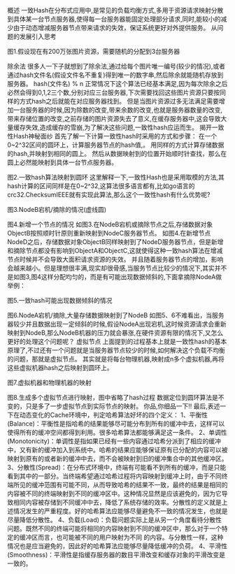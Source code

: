 概述
一致Hash在分布式应用中,是常见的负载均衡方式,多用于资源请求映射分散到具体某一台节点服务器,使得每一台服务器能固定处理部分请求,同时,能较小的减少由于动态增减服务器节点带来请求的失效，保证系统更好对外提供服务。
从问题的发展引入思考

图1.假设现在有200万张图片资源，需要随机的分配到3台服务器

除余法
很多人一下子就想到了除余法,通过给每个图片唯一编号(较少的情况),或者通过hash文件名(假设文件名不重复)得到唯一的数字串,然后除余就能随机存放到服务器。
hash(文件名) % n
正常情况下这个算法已经基本满足,因为每次除余之后必然会得到0,1,2三个数,分别对应三台服务器,下次需要找回这些图片资源只要按同样的方式hash之后就能在对应服务器找到。
但是当图片资源过多无法满足需要增加一台服务器的时候,因为除数的改变,带来余数的改变,也就是服务器数量的改变,带来存储位置的改变,之前存储的图片资源失去了意义,在缓存服务器中,这会导致大量缓存失效,造成缓存的雪崩,为了解决这些问题,一致性hash应运而生。
揭开一致性Hash神秘面纱
首先了解一下计算一致性hash时采用的方式和步骤：
在一个0~2^32区间的圆环上，计算服务器节点的hash值,。
用同样的方式计算存储数据的hash,并映射到相同的圆上。
然后从数据映射到的位置开始顺时针查找，那么在圆上必然能映射到具体一台节点服务器。

图2.一致hash算法映射到圆环
这里解释一下,一致性Hash也是采用取模的方法,其hash计算的区间同样是在0~2^32,这算法很多语言都有,比如go语言的crc32.ChecksumIEEE就有实现此算法,那么这个一致性hash有什么优势呢?

图3.NodeB宕机/摘除的情况(虚线圆)


图4.新增一个节点的情况
如图3.在NodeB宕机或摘除节点之后,存储数据对象ObjectB按照顺时针原则重新映射到NodeC服务器节点。
如图4.在新增节点NodeD之后，存储数据对象ObjectB同样映射到了NodeD服务器节点，但是新增和摘除节点都没有影响到ObjectA和ObjectC,这就使得这种一致hash算法在增减节点时候并不会导致大面积请求资源的失效。
并且随着服务器节点的增加，影响会越来越小。但是理想很丰满,现实却很骨感,当服务节点比较少的情况下,其实并不是如图3,图4这样分配均匀的，而是有可能出现数据倾斜的,下面拿摘除NodeA做举例：


图5.一致hash可能出现数据倾斜的情况


图6.NodeA宕机/摘除,大量存储数据映射到了NodeB
如图5、6不难看出，当服务器较少并且数据出现一定倾斜的时候,假设NodeA出现宕机,这时候资源请求会重新映射到NodeB,那么NodeB机器的压力就会暴涨,在硬件资源有限的情况下,又怎么更好的处理这个问题呢？
虚拟节点
上面提到的过程基本上就是一致性hash的基本原理了,不过还有一个问题就是当服务器节点较少的时候,如何解决这个负载不均衡的问题，那就是虚拟节点。
其实就是将每台物理机器,映射成n多个虚拟机器,再将这些虚拟机器hash之后映射到圆环上。


图7.虚拟机器和物理机器的映射


图8.生成多个虚拟节点进行映射，图中省略了hash过程
数据定位到圆环算法是不变的，只是多了一步虚拟节点到实际节点的映射。
你品,你细品一下!!
最后,表述一下在动态变化的Cache环境中，判定哈希算法好坏的四个定义：
1、平衡性(Balance)：平衡性是指哈希的结果能够尽可能分布到所有的缓冲中去，这样可以使得所有的缓冲空间都得到利用。很多哈希算法都能够满足这一条件。
2、单调性(Monotonicity)：单调性是指如果已经有一些内容通过哈希分派到了相应的缓冲中，又有新的缓冲加入到系统中。哈希的结果应能够保证原有已分配的内容可以被映射到原有的或者新的缓冲中去，而不会被映射到旧的缓冲集合中的其他缓冲区。
3、分散性(Spread)：在分布式环境中，终端有可能看不到所有的缓冲，而是只能看到其中的一部分。当终端希望通过哈希过程将内容映射到缓冲上时，由于不同终端所见的缓冲范围有可能不同，从而导致哈希的结果不一致，最终的结果是相同的内容被不同的终端映射到不同的缓冲区中。这种情况显然是应该避免的，因为它导致相同内容被存储到不同缓冲中去，降低了系统存储的效率。分散性的定义就是上述情况发生的严重程度。好的哈希算法应能够尽量避免不一致的情况发生，也就是尽量降低分散性。
4、负载(Load)：负载问题实际上是从另一个角度看待分散性问题。既然不同的终端可能将相同的内容映射到不同的缓冲区中，那么对于一个特定的缓冲区而言，也可能被不同的用户映射为不同 的内容。与分散性一样，这种情况也是应当避免的，因此好的哈希算法应能够尽量降低缓冲的负荷。
4、平滑性(Smoothness)：平滑性是指缓存服务器的数目平滑改变和缓存对象的平滑改变是一致的。
